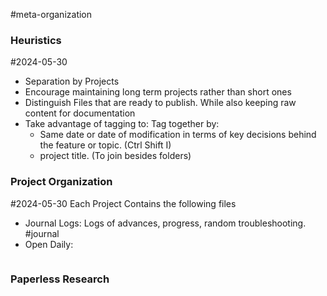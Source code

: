 #meta-organization


### Heuristics
#2024-05-30

- Separation by Projects
- Encourage maintaining long term projects rather than short ones
- Distinguish Files that are ready to publish. While also keeping raw content for documentation
- Take advantage of tagging to: Tag together by:
	- Same date or date of modification in terms of key decisions behind the feature or topic. (Ctrl Shift I)
	- project title. (To join besides folders)



### Project Organization
#2024-05-30 
Each Project Contains the following files
- Journal Logs: Logs of advances, progress, random troubleshooting. #journal 
- Open Daily: 

```

```


### Paperless Research



